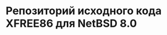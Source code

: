 Репозиторий исходного кода XFREE86 для NetBSD 8.0
=================================================

